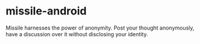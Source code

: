 missile-android
===============

Missile harnesses  the power of anonymity. Post your thought anonymously, have a discussion over it without disclosing your identity.
